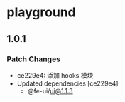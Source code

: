 # playground

## 1.0.1

### Patch Changes

- ce229e4: 添加 hooks 模块
- Updated dependencies [ce229e4]
  - @fe-ui/ui@1.1.3
